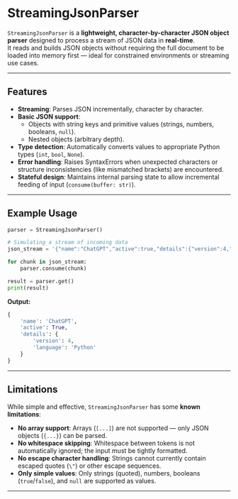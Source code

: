 # StreamingJsonParser

`StreamingJsonParser` is a **lightweight, character-by-character JSON object parser** designed to process a stream of JSON data in **real-time**.  
It reads and builds JSON objects without requiring the full document to be loaded into memory first — ideal for constrained environments or streaming use cases.

---

## Features

- **Streaming**: Parses JSON incrementally, character by character.
- **Basic JSON support**:
  - Objects with string keys and primitive values (strings, numbers, booleans, `null`).
  - Nested objects (arbitrary depth).
- **Type detection**: Automatically converts values to appropriate Python types (`int`, `bool`, `None`).
- **Error handling**: Raises SyntaxErrors when unexpected characters or structure inconsistencies (like mismatched brackets) are encountered.
- **Stateful design**: Maintains internal parsing state to allow incremental feeding of input (`consume(buffer: str)`).

---

## Example Usage

```python
parser = StreamingJsonParser()

# Simulating a stream of incoming data
json_stream = '{"name":"ChatGPT","active":true,"details":{"version":4,"language":"Python"}}'

for chunk in json_stream:
    parser.consume(chunk)

result = parser.get()
print(result)
```

**Output:**
```python
{
    'name': 'ChatGPT',
    'active': True,
    'details': {
        'version': 4,
        'language': 'Python'
    }
}
```

---

## Limitations

While simple and effective, `StreamingJsonParser` has some **known limitations**:

- **No array support**: Arrays (`[...]`) are not supported — only JSON objects (`{...}`) can be parsed.
- **No whitespace skipping**: Whitespace between tokens is not automatically ignored; the input must be tightly formatted.
- **No escape character handling**: Strings cannot currently contain escaped quotes (`\"`) or other escape sequences.
- **Only simple values**: Only strings (quoted), numbers, booleans (`true`/`false`), and `null` are supported as values.

---
